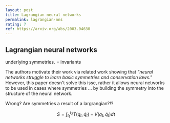 ```yaml
---
layout: post
title: Lagrangian neural networks
permalink: lagrangian-nns
rating: 7
ref: https://arxiv.org/abs/2003.04630
---
```



<h2>Lagrangian neural networks</h2>

<textbox>
underlying symmetries. = invariants
</textbox>

The authors motivate their work via related work showing that <i>"neural networks struggle to learn basic symmetries and conservation laws."</i> However, this paper doesn't solve this isse, rather it allows neural networks to be used in cases where symmetries ... by building the symmetry into the structure of the neural network.

Wrong? Are symmetries a result of a largrangian?!?


$$
S = \int_{t_1}^{t_2} T(q_t, \dot q_t) - V(q_t, \dot q_t) dt
$$
